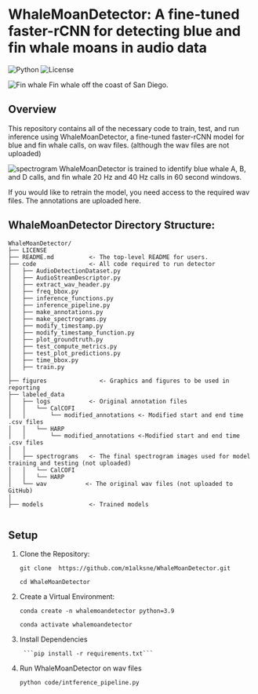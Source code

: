 # WhaleMoanDetector: A fine-tuned faster-rCNN for detecting blue and fin whale moans in audio data

![Python](https://img.shields.io/badge/python-3.9+-blue.svg)
![License](https://img.shields.io/badge/license-MIT-green)

![Fin whale](https://github.com/m1alksne/WhaleMoanDetector/blob/main/figures/fin_whale.JPG)
Fin whale off the coast of San Diego.

## Overview 

This repository contains all of the necessary code to train, test, and run inference using WhaleMoanDetector, a fine-tuned faster-rCNN model for blue and fin whale calls, on wav files. (although the wav files are not uploaded)

![spectrogram](https://github.com/m1alksne/WhaleMoanDetector/blob/main/figures/all_example.JPG)
WhaleMoanDetector is trained to identify blue whale A, B, and D calls, and fin whale 20 Hz and 40 Hz calls in 60 second windows. 

If you would like to retrain the model, you need access to the required wav files. The annotations are uploaded here. 

## WhaleMoanDetector Directory Structure: 

```
WhaleMoanDetector/
├── LICENSE
├── README.md          <- The top-level README for users.
├── code               <- All code required to run detector
│   ├── AudioDetectionDataset.py     
│   ├── AudioStreamDescriptor.py
│   ├── extract_wav_header.py
│   ├── freq_bbox.py
│   ├── inference_functions.py
│   ├── inference_pipeline.py
│   ├── make_annotations.py
│   ├── make_spectrograms.py
│   ├── modify_timestamp.py
│   ├── modify_timestamp_function.py
│   ├── plot_groundtruth.py
│   ├── test_compute_metrics.py
│   ├── test_plot_predictions.py
│   ├── time_bbox.py
│   ├── train.py
│
├── figures               <- Graphics and figures to be used in reporting
├── labeled_data
│   ├── logs           <- Original annotation files
│   │	└── CalCOFI
│   │	    └── modified_annotations <- Modified start and end time .csv files 
│   │	└── HARP
│   │	    └── modified_annotations <-Modified start and end time .csv files 
│   │
│   ├── spectrograms   <- The final spectrogram images used for model training and testing (not uploaded)
│   │	└── CalCOFI 
│   │	└── HARP
│   └── wav           <- The original wav files (not uploaded to GitHub)
│
├── models             <- Trained models
   
```

## Setup

1. Clone the Repository:

	```git clone  https://github.com/m1alksne/WhaleMoanDetector.git```

	```cd WhaleMoanDetector```

2. Create a Virtual Environment:

	```conda create -n whalemoandetector python=3.9```

	```conda activate whalemoandetector```

3. Install Dependencies

        ```pip install -r requirements.txt``` 

4. Run WhaleMoanDetector on wav files

 	 ```python code/intference_pipeline.py```

